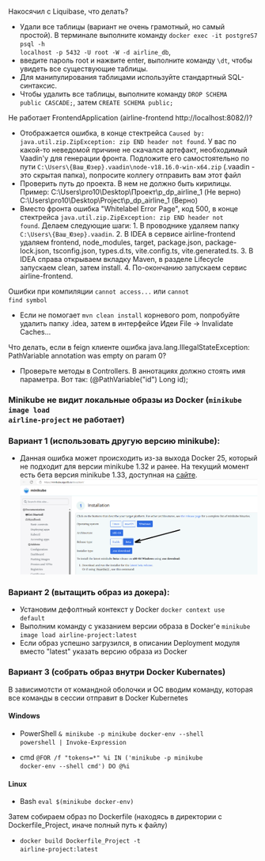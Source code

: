 Накосячил с Liquibase, что делать?
- Удали все таблицы (вариант не очень грамотный, но самый простой). В терминале выполните команду <code>docker exec -it postgreS7 psql -h localhost -p 5432 -U root -W -d airline_db</code>, 
- введите пароль root  и нажвите enter, выполните команду <code>\dt</code>, чтобы увидеть все существующие таблицы. 
- Для манипулирования таблицами используйте стандартный SQL-синтаксис. 
- Чтобы удалить все таблицы, выполните команду <code>DROP SCHEMA public CASCADE;</code>, затем <code>CREATE SCHEMA public;</code>

Не работает FrontendApplication (airline-frontend http://localhost:8082/)?
- Отображается ошибка, в конце стектрейса <code>Caused by: java.util.zip.ZipException: zip END header not found</code>. У вас по какой-то неведомой причине не скачался артефакт, необходимый Vaadin'у для генерации фронта. Подложите его самостоятельно по пути <code>C:\Users\\{Ваш_Юзер}.vaadin\node-v18.16.0-win-x64.zip</code> (.vaadin - это скрытая папка), попросите коллегу отправить вам этот файл
- Проверить путь до проекта. В нем не должно быть кирилицы. Пример:
  C:\Users\pro10\Desktop\Проект\p_dp_airline_1   (Не верно)
  C:\Users\pro10\Desktop\Project\p_dp_airline_1  (Верно)
- Вместо фронта ошибка "Whitelabel Error Page", код 500, в конце стектрейса <code>java.util.zip.ZipException: zip END header not found</code>. Делаем следующие шаги: 1. В проводнике удаляем папку <code>C:\Users\\{Ваш_Юзер}\.vaadin</code>. 2. В IDEA в сервисе airline-frontend удаляем frontend, node_modules, target, package.json, package-lock.json, tsconfig.json, types.d.ts, vite.config.ts, vite.generated.ts. 3. В IDEA справа открываем вкладку Maven, в разделе Lifecycle запускаем clean, затем install. 4. По-окончанию запускаем сервис airline-frontend.

Ошибки при компиляции <code>cannot access...</code> или <code>cannot find symbol</code>
- Если не помогает <code>mvn clean install</code> корневого pom, попробуйте удалить папку .idea, затем в интерфейсе Идеи File -> Invalidate Caches...

Что делать, если в feign клиенте ошибка java.lang.IllegalStateException: PathVariable annotation was empty on param 0?
- Проверьте методы в Controllers. В аннотациях должно стоять имя параметра. Вот так: (@PathVariable("id") Long id);

### Minikube не видит локальные образы из Docker (<code>minikube image load airline-project</code> не работает)
### Вариант 1 (использовать другую версию minikube):
- Данная ошибка может происходить из-за выхода Docker 25, который не подходит для версии minikube 1.32 и ранее. На текущий момент есть бета версия minikube 1.33, доступная на [сайте](https://minikube.sigs.k8s.io/docs/start/).
  ![image](./images/minikube_beta.png)

### Вариант 2 (вытащить образ из докера):
- Установим дефолтный контекст у Docker <code>docker context use default</code>
- Выполним команду с указанием версии образа в Docker'е <code>minikube image load airline-project:latest</code>
- Если образ успешно загрузился, в описании Deployment модуля вместо "latest" указать версию образа из Docker

### Вариант 3 (собрать образ внутри Docker Kubernates)
В зависимотсти от командной оболочки и ОС вводим команду, которая все команды в сессии отправит в Docker Kubernetes

#### Windows

- PowerShell
  <code>& minikube -p minikube docker-env --shell powershell | Invoke-Expression</code>

- cmd
  <code>@FOR /f "tokens=*" %i IN ('minikube -p minikube docker-env --shell cmd') DO @%i</code>

#### Linux
- Bash <code>eval $(minikube docker-env)</code>

Затем собираем образ по Dockerfile (находясь в директории с Dockerfile_Project, иначе полный путь к файлу)
- <code>docker build Dockerfile_Project -t airline-project:latest</code>